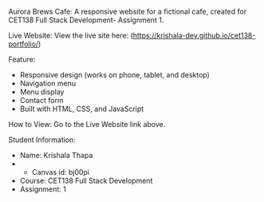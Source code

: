 Aurora Brews Cafe:
A responsive website for a fictional cafe, created for CET138 Full Stack Development- Assignment 1.

Live Website:
View the live site here:
(https://krishala-dev.github.io/cet138-portfolio/)

Feature:
- Responsive design (works on phone, tablet, and desktop)
- Navigation menu
- Menu display
- Contact form
- Built with HTML, CSS, and JavaScript

How to View:
Go to the Live Website link above.

Student Information:
- Name: Krishala Thapa
- - Canvas id: bj00pi
- Course: CET138 Full Stack Development
- Assignment: 1

